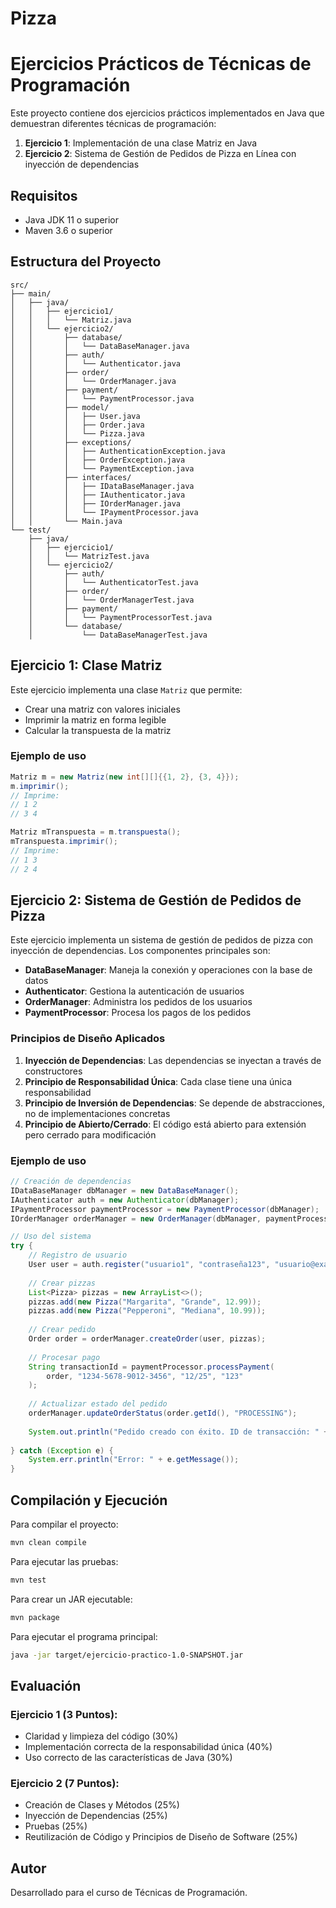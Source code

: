 # Pizza
# Ejercicios Prácticos de Técnicas de Programación

Este proyecto contiene dos ejercicios prácticos implementados en Java que demuestran diferentes técnicas de programación:

1. **Ejercicio 1**: Implementación de una clase Matriz en Java
2. **Ejercicio 2**: Sistema de Gestión de Pedidos de Pizza en Línea con inyección de dependencias

## Requisitos

- Java JDK 11 o superior
- Maven 3.6 o superior

## Estructura del Proyecto

```
src/
├── main/
│   ├── java/
│   │   ├── ejercicio1/
│   │   │   └── Matriz.java
│   │   └── ejercicio2/
│   │       ├── database/
│   │       │   └── DataBaseManager.java
│   │       ├── auth/
│   │       │   └── Authenticator.java
│   │       ├── order/
│   │       │   └── OrderManager.java
│   │       ├── payment/
│   │       │   └── PaymentProcessor.java
│   │       ├── model/
│   │       │   ├── User.java
│   │       │   ├── Order.java
│   │       │   └── Pizza.java
│   │       ├── exceptions/
│   │       │   ├── AuthenticationException.java
│   │       │   ├── OrderException.java
│   │       │   └── PaymentException.java
│   │       ├── interfaces/
│   │       │   ├── IDataBaseManager.java
│   │       │   ├── IAuthenticator.java
│   │       │   ├── IOrderManager.java
│   │       │   └── IPaymentProcessor.java
│   │       └── Main.java
└── test/
    ├── java/
    │   ├── ejercicio1/
    │   │   └── MatrizTest.java
    │   └── ejercicio2/
    │       ├── auth/
    │       │   └── AuthenticatorTest.java
    │       ├── order/
    │       │   └── OrderManagerTest.java
    │       ├── payment/
    │       │   └── PaymentProcessorTest.java
    │       └── database/
    │           └── DataBaseManagerTest.java
```

## Ejercicio 1: Clase Matriz

Este ejercicio implementa una clase `Matriz` que permite:

- Crear una matriz con valores iniciales
- Imprimir la matriz en forma legible
- Calcular la transpuesta de la matriz

### Ejemplo de uso

```java
Matriz m = new Matriz(new int[][]{{1, 2}, {3, 4}});
m.imprimir();
// Imprime:
// 1 2
// 3 4

Matriz mTranspuesta = m.transpuesta();
mTranspuesta.imprimir();
// Imprime:
// 1 3
// 2 4
```

## Ejercicio 2: Sistema de Gestión de Pedidos de Pizza

Este ejercicio implementa un sistema de gestión de pedidos de pizza con inyección de dependencias. Los componentes principales son:

- **DataBaseManager**: Maneja la conexión y operaciones con la base de datos
- **Authenticator**: Gestiona la autenticación de usuarios
- **OrderManager**: Administra los pedidos de los usuarios
- **PaymentProcessor**: Procesa los pagos de los pedidos

### Principios de Diseño Aplicados

1. **Inyección de Dependencias**: Las dependencias se inyectan a través de constructores
2. **Principio de Responsabilidad Única**: Cada clase tiene una única responsabilidad
3. **Principio de Inversión de Dependencias**: Se depende de abstracciones, no de implementaciones concretas
4. **Principio de Abierto/Cerrado**: El código está abierto para extensión pero cerrado para modificación

### Ejemplo de uso

```java
// Creación de dependencias
IDataBaseManager dbManager = new DataBaseManager();
IAuthenticator auth = new Authenticator(dbManager);
IPaymentProcessor paymentProcessor = new PaymentProcessor(dbManager);
IOrderManager orderManager = new OrderManager(dbManager, paymentProcessor);

// Uso del sistema
try {
    // Registro de usuario
    User user = auth.register("usuario1", "contraseña123", "usuario@example.com");
    
    // Crear pizzas
    List<Pizza> pizzas = new ArrayList<>();
    pizzas.add(new Pizza("Margarita", "Grande", 12.99));
    pizzas.add(new Pizza("Pepperoni", "Mediana", 10.99));
    
    // Crear pedido
    Order order = orderManager.createOrder(user, pizzas);
    
    // Procesar pago
    String transactionId = paymentProcessor.processPayment(
        order, "1234-5678-9012-3456", "12/25", "123"
    );
    
    // Actualizar estado del pedido
    orderManager.updateOrderStatus(order.getId(), "PROCESSING");
    
    System.out.println("Pedido creado con éxito. ID de transacción: " + transactionId);
    
} catch (Exception e) {
    System.err.println("Error: " + e.getMessage());
}
```

## Compilación y Ejecución

Para compilar el proyecto:

```bash
mvn clean compile
```

Para ejecutar las pruebas:

```bash
mvn test
```

Para crear un JAR ejecutable:

```bash
mvn package
```

Para ejecutar el programa principal:

```bash
java -jar target/ejercicio-practico-1.0-SNAPSHOT.jar
```

## Evaluación

### Ejercicio 1 (3 Puntos):
- Claridad y limpieza del código (30%)
- Implementación correcta de la responsabilidad única (40%)
- Uso correcto de las características de Java (30%)

### Ejercicio 2 (7 Puntos):
- Creación de Clases y Métodos (25%)
- Inyección de Dependencias (25%)
- Pruebas (25%)
- Reutilización de Código y Principios de Diseño de Software (25%)

## Autor

Desarrollado para el curso de Técnicas de Programación.
